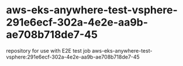 # aws-eks-anywhere-test-vsphere-291e6ecf-302a-4e2e-aa9b-ae708b718de7-45
repository for use with E2E test job aws-eks-anywhere-test-vsphere:291e6ecf-302a-4e2e-aa9b-ae708b718de7-45

